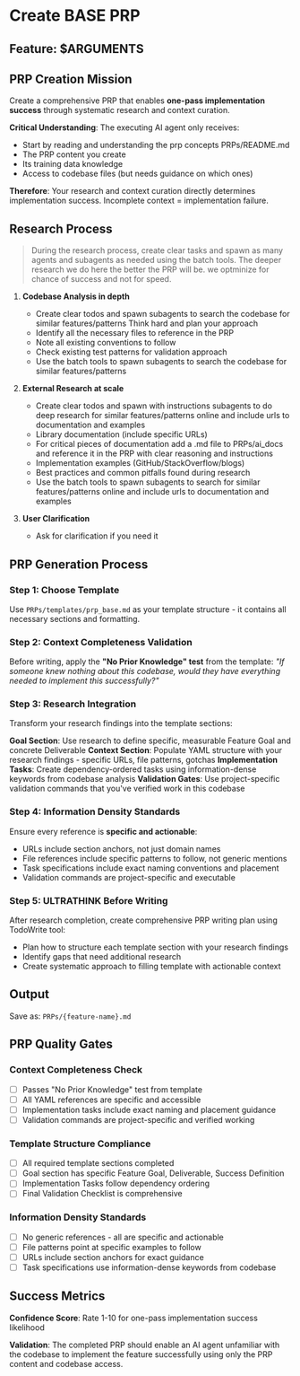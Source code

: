 
# Create BASE PRP

## Feature: $ARGUMENTS

## PRP Creation Mission

Create a comprehensive PRP that enables **one-pass implementation success** through systematic research and context curation.

**Critical Understanding**: The executing AI agent only receives:

- Start by reading and understanding the prp concepts PRPs/README.md
- The PRP content you create
- Its training data knowledge
- Access to codebase files (but needs guidance on which ones)

**Therefore**: Your research and context curation directly determines implementation success. Incomplete context = implementation failure.

## Research Process

> During the research process, create clear tasks and spawn as many agents and subagents as needed using the batch tools. The deeper research we do here the better the PRP will be. we optminize for chance of success and not for speed.

1. **Codebase Analysis in depth**
   - Create clear todos and spawn subagents to search the codebase for similar features/patterns Think hard and plan your approach
   - Identify all the necessary files to reference in the PRP
   - Note all existing conventions to follow
   - Check existing test patterns for validation approach
   - Use the batch tools to spawn subagents to search the codebase for similar features/patterns

2. **External Research at scale**
   - Create clear todos and spawn with instructions subagents to do deep research for similar features/patterns online and include urls to documentation and examples
   - Library documentation (include specific URLs)
   - For critical pieces of documentation add a .md file to PRPs/ai_docs and reference it in the PRP with clear reasoning and instructions
   - Implementation examples (GitHub/StackOverflow/blogs)
   - Best practices and common pitfalls found during research
   - Use the batch tools to spawn subagents to search for similar features/patterns online and include urls to documentation and examples

3. **User Clarification**
   - Ask for clarification if you need it

## PRP Generation Process

### Step 1: Choose Template

Use `PRPs/templates/prp_base.md` as your template structure - it contains all necessary sections and formatting.

### Step 2: Context Completeness Validation

Before writing, apply the **"No Prior Knowledge" test** from the template:
_"If someone knew nothing about this codebase, would they have everything needed to implement this successfully?"_

### Step 3: Research Integration

Transform your research findings into the template sections:

**Goal Section**: Use research to define specific, measurable Feature Goal and concrete Deliverable
**Context Section**: Populate YAML structure with your research findings - specific URLs, file patterns, gotchas
**Implementation Tasks**: Create dependency-ordered tasks using information-dense keywords from codebase analysis
**Validation Gates**: Use project-specific validation commands that you've verified work in this codebase

### Step 4: Information Density Standards

Ensure every reference is **specific and actionable**:

- URLs include section anchors, not just domain names
- File references include specific patterns to follow, not generic mentions
- Task specifications include exact naming conventions and placement
- Validation commands are project-specific and executable

### Step 5: ULTRATHINK Before Writing

After research completion, create comprehensive PRP writing plan using TodoWrite tool:

- Plan how to structure each template section with your research findings
- Identify gaps that need additional research
- Create systematic approach to filling template with actionable context

## Output

Save as: `PRPs/{feature-name}.md`

## PRP Quality Gates

### Context Completeness Check

- [ ] Passes "No Prior Knowledge" test from template
- [ ] All YAML references are specific and accessible
- [ ] Implementation tasks include exact naming and placement guidance
- [ ] Validation commands are project-specific and verified working

### Template Structure Compliance

- [ ] All required template sections completed
- [ ] Goal section has specific Feature Goal, Deliverable, Success Definition
- [ ] Implementation Tasks follow dependency ordering
- [ ] Final Validation Checklist is comprehensive

### Information Density Standards

- [ ] No generic references - all are specific and actionable
- [ ] File patterns point at specific examples to follow
- [ ] URLs include section anchors for exact guidance
- [ ] Task specifications use information-dense keywords from codebase

## Success Metrics

**Confidence Score**: Rate 1-10 for one-pass implementation success likelihood

**Validation**: The completed PRP should enable an AI agent unfamiliar with the codebase to implement the feature successfully using only the PRP content and codebase access.

